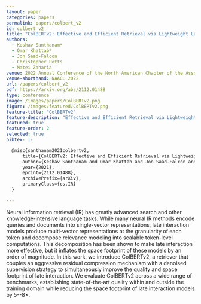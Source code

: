 ```yaml
---
layout: paper
categories: papers
permalink: papers/colbert_v2
id: colbert_v2
title: "ColBERTv2: Effective and Efficient Retrieval via Lightweight Late Interaction"
authors: 
  - Keshav Santhanam*
  - Omar Khattab*
  - Jon Saad-Falcon
  - Christopher Potts
  - Matei Zaharia
venue: 2022 Annual Conference of the North American Chapter of the Association for Computational Linguistics
venue-shorthand: NAACL 2022
url: /papers/colbert_v2
pdf: https://arxiv.org/abs/2112.01488
type: conference
image: /images/papers/ColBERTv2.png
figure: /images/featured/ColBERTv2.png
feature-title: "ColBERTv2"
feature-description: "Effective and Efficient Retrieval via Lightweight Late Interaction"
featured: true
feature-order: 2
selected: true
bibtex: |-

  @misc{santhanam2021colbertv2,
      title={ColBERTv2: Effective and Efficient Retrieval via Lightweight Late Interaction}, 
      author={Keshav Santhanam and Omar Khattab and Jon Saad-Falcon and Christopher Potts and Matei Zaharia},
      year={2021},
      eprint={2112.01488},
      archivePrefix={arXiv},
      primaryClass={cs.IR}
  }
  
---
```


Neural information retrieval (IR) has greatly advanced search and other knowledge-intensive language tasks. While many neural IR methods encode queries and documents into single-vector representations, late interaction models produce multi-vector representations at the granularity of each token and decompose relevance modeling into scalable token-level computations. This decomposition has been shown to make late interaction more effective, but it inflates the space footprint of these models by an order of magnitude. In this work, we introduce ColBERTv2, a retriever that couples an aggressive residual compression mechanism with a denoised supervision strategy to simultaneously improve the quality and space footprint of late interaction. We evaluate ColBERTv2 across a wide range of benchmarks, establishing state-of-the-art quality within and outside the training domain while reducing the space footprint of late interaction models by 5--8×.
